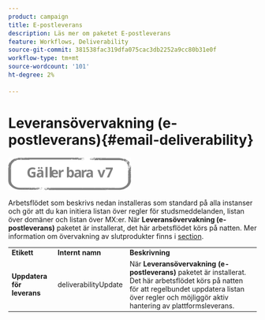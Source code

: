 ```yaml
---
product: campaign
title: E-postleverans
description: Läs mer om paketet E-postleverans
feature: Workflows, Deliverability
source-git-commit: 381538fac319dfa075cac3db2252a9cc80b31e0f
workflow-type: tm+mt
source-wordcount: '101'
ht-degree: 2%

---
```



# Leveransövervakning (e-postleverans){#email-deliverability}

![](../../assets/v7-only.svg)

Arbetsflödet som beskrivs nedan installeras som standard på alla instanser och gör att du kan initiera listan över regler för studsmeddelanden, listan över domäner och listan över MX:er. När **Leveransövervakning (e-postleverans)** paketet är installerat, det här arbetsflödet körs på natten. Mer information om övervakning av slutprodukter finns i [section](../../delivery/using/about-deliverability.md).

<table> 
 <tbody> 
  <tr> 
   <td> <strong>Etikett</strong><br /> </td> 
   <td> <strong>Internt namn</strong><br /> </td> 
   <td> <strong>Beskrivning</strong><br /> </td> 
  </tr> 
  <tr> 
   <td> <strong>Uppdatera för leverans</strong><br /> </td> 
   <td> <span class="uicontrol">deliverabilityUpdate</span> <br /> </td> 
   <td>  När <strong>Leveransövervakning (e-postleverans)</strong> paketet är installerat. Det här arbetsflödet körs på natten för att regelbundet uppdatera listan över regler och möjliggör aktiv hantering av plattformsleverans.<br /> </td> 
  </tr> 
 </tbody> 
</table>

